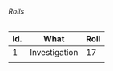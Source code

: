 

###### Rolls
| Id. | What          | Roll |
| --- | ------------- | ---- |
| 1   | Investigation | 17   |
|     |               |      |
